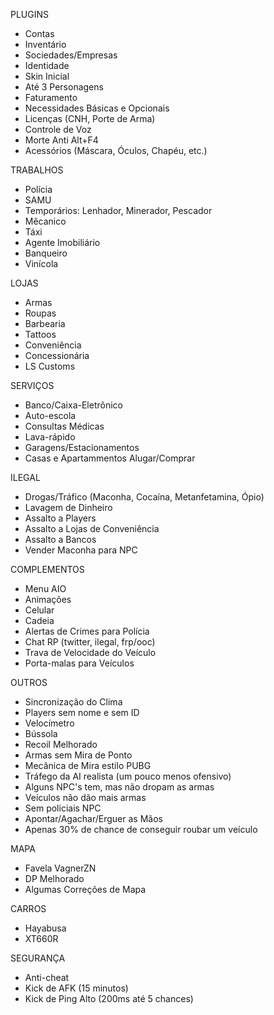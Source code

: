 PLUGINS
- Contas
- Inventário
- Sociedades/Empresas
- Identidade
- Skin Inicial
- Até 3 Personagens
- Faturamento
- Necessidades Básicas e Opcionais
- Licenças (CNH, Porte de Arma)
- Controle de Voz
- Morte Anti Alt+F4
- Acessórios (Máscara, Óculos, Chapéu, etc.)

TRABALHOS
- Polícia
- SAMU
- Temporários: Lenhador, Minerador, Pescador
- Mêcanico
- Táxi
- Agente Imobiliário
- Banqueiro
- Vinícola

LOJAS
- Armas
- Roupas
- Barbearia
- Tattoos
- Conveniência
- Concessionária
- LS Customs

SERVIÇOS
- Banco/Caixa-Eletrônico
- Auto-escola
- Consultas Médicas
- Lava-rápido
- Garagens/Estacionamentos
- Casas e Apartammentos Alugar/Comprar

ILEGAL
- Drogas/Tráfico (Maconha, Cocaína, Metanfetamina, Ópio)
- Lavagem de Dinheiro
- Assalto a Players
- Assalto a Lojas de Conveniência
- Assalto a Bancos
- Vender Maconha para NPC

COMPLEMENTOS
- Menu AIO
- Animações
- Celular
- Cadeia
- Alertas de Crimes para Polícia
- Chat RP (twitter, ilegal, frp/ooc)
- Trava de Velocidade do Veículo
- Porta-malas para Veículos

OUTROS
- Sincronização do Clima
- Players sem nome e sem ID
- Velocímetro
- Bússola
- Recoil Melhorado
- Armas sem Mira de Ponto
- Mecânica de Mira estilo PUBG
- Tráfego da AI realista (um pouco menos ofensivo)
- Alguns NPC's tem, mas não dropam as armas
- Veículos não dão mais armas
- Sem policiais NPC
- Apontar/Agachar/Erguer as Mãos
- Apenas 30% de chance de conseguir roubar um veículo

MAPA
- Favela VagnerZN
- DP Melhorado
- Algumas Correções de Mapa

CARROS
- Hayabusa
- XT660R

SEGURANÇA
- Anti-cheat
- Kick de AFK (15 minutos)
- Kick de Ping Alto (200ms até 5 chances)